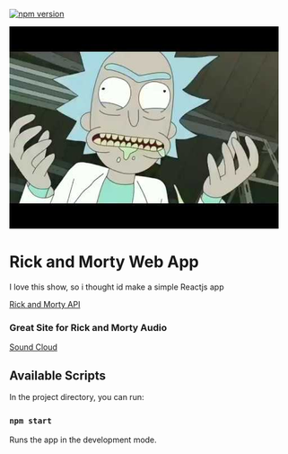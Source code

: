 [![npm version](https://badge.fury.io/js/npm.svg)](https://badge.fury.io/js/npm)

![Sauce](sauce.jpg)

# Rick and Morty Web App
I love this show, so i thought id make a simple Reactjs app

[Rick and Morty API](https://rickandmortyapi.com/)

### Great Site for Rick and Morty Audio
[Sound Cloud](https://soundcloud.com/)

## Available Scripts

In the project directory, you can run:

### `npm start`

Runs the app in the development mode.<br>


